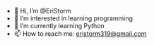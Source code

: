- 👋 Hi, I’m @EriStorm
- 👀 I’m interested in learning programming
- 🌱 I’m currently learning Python
- 📫 How to reach me: eristorm319@gmail.com

<!---
EriStorm/EriStorm is a ✨ special ✨ repository because its `README.md` (this file) appears on your GitHub profile.
You can click the Preview link to take a look at your changes.
--->
